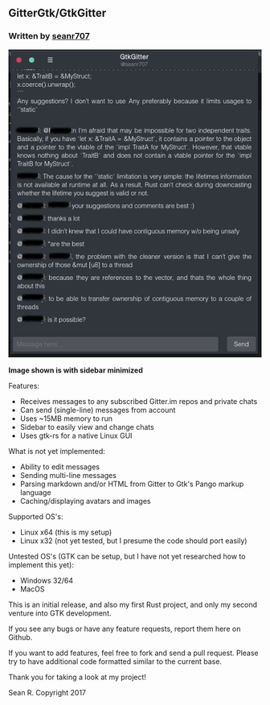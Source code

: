 ## GitterGtk/GtkGitter
### Written by [seanr707](https://github.com/seanr707)

![](screenshots/gitter_gtk-no_sidebar.png?raw=true)

**Image shown is with sidebar minimized**

Features:

* Receives messages to any subscribed Gitter.im repos and private chats
* Can send (single-line) messages from account
* Uses ~15MB memory to run
* Sidebar to easily view and change chats
* Uses gtk-rs for a native Linux GUI

What is not yet implemented:

* Ability to edit messages
* Sending multi-line messages
* Parsing markdown and/or HTML from Gitter to Gtk's Pango markup language
* Caching/displaying avatars and images

Supported OS's:

* Linux x64 (this is my setup)
* Linux x32 (not yet tested, but I presume the code should port easily)

Untested OS's (GTK can be setup, but I have not yet researched how to implement this yet):

* Windows 32/64
* MacOS

This is an initial release, and also my first Rust project, and only my second venture into GTK development.

If you see any bugs or have any feature requests, report them here on Github.

If you want to add features, feel free to fork and send a pull request. Please try to have additional code formatted similar to the current base.

Thank you for taking a look at my project!

Sean R. Copyright 2017
